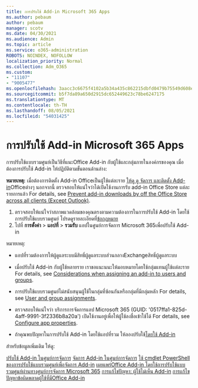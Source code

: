 ```yaml
---
title: การปรับใช้ Add-in Microsoft 365 Apps
ms.author: pebaum
author: pebaum
manager: scotv
ms.date: 04/30/2021
ms.audience: Admin
ms.topic: article
ms.service: o365-administration
ROBOTS: NOINDEX, NOFOLLOW
localization_priority: Normal
ms.collection: Adm_O365
ms.custom:
- "11107"
- "9005477"
ms.openlocfilehash: 3aacc3c6675f4102a5b34a435c862215dbfd0479b75549d608ed3c91021ed3d7
ms.sourcegitcommit: b5f7da89a650d2915dc652449623c78be6247175
ms.translationtype: MT
ms.contentlocale: th-TH
ms.lasthandoff: 08/05/2021
ms.locfileid: "54031425"
---
```

# <a name="deploying-add-ins-for-microsoft-365-apps"></a>การปรับใช้ Add-in Microsoft 365 Apps

การปรับใช้แบบรวมศูนย์เป็นวิธีที่แนะOffice Add-in กับผู้ใช้และกลุ่มภายในองค์กรของคุณ เมื่อต้องการปรับใช้ Add-in ให้ปฏิบัติตามขั้นตอนด้านล่าง:

**หมายเหตุ:** เมื่อต้องการติดตั้ง Add-in Officeเป็นผู้ใช้แต่ละราย [ให้ดู ดู จัดการ และติดตั้ง Add-in](https://support.microsoft.com/topic/view-manage-and-install-add-ins-in-office-programs-16278816-1948-4028-91e5-76dca5380f8d)Officeต่างๆ นอกจากนี้ ตรวจสอบให้แน่ใจว่าได้เปิดใช้งานการรับ add-in Office Store แต่ละรายการแล้ว For details, see [Prevent add-in downloads by off the Office Store across all clients (Except Outlook)](https://docs.microsoft.com/microsoft-365/admin/manage/manage-addins-in-the-admin-center?view=o365-worldwide#prevent-add-in-downloads-by-turning-off-the-office-store-across-all-clients-except-outlook).

1. ตรวจสอบให้แน่ใจว่าสภาพแวดล้อมของคุณตรงตามความต้องการในการปรับใช้ Add-in โดยใช้การปรับใช้แบบรวมศูนย์ โปรดดูรายละเอียดที่[ข้อกฎหมาย](https://docs.microsoft.com/microsoft-365/admin/manage/centralized-deployment-of-add-ins?#requirements)
2. ไปที่ **การตั้งค่า**  >  **แอปที่**  >  **รวมรับ** แอปในศูนย์การจัดการ Microsoft 365เพื่อปรับใช้ Add-in 

หมายเหตุ: 

- แอปที่รวมต้องการให้ผู้ดูแลระบบมีสิทธิ์ผู้ดูแลระบบส่วนกลางExchangeสิทธิ์ผู้ดูแลระบบ

- เมื่อปรับใช้ Add-in กับผู้ใช้หลายราย เราขอแนะนนะให้มอบหมายโดยใช้กลุ่มแทนผู้ใช้แต่ละราย For details, see [Considerations when assigning an add-in to users and groups](https://docs.microsoft.com/microsoft-365/admin/manage/manage-deployment-of-add-ins?view=o365-worldwide#considerations-when-assigning-an-add-in-to-users-and-groups).

- การปรับใช้แบบรวมศูนย์ไม่สนับสนุนผู้ใช้ในกลุ่มที่ซ้อนกันหรือกลุ่มที่มีกลุ่มหลัก For details, see [User and group assignments](https://docs.microsoft.com/microsoft-365/admin/manage/centralized-deployment-of-add-ins?view=o365-worldwide#user-and-group-assignments).

- ตรวจสอบให้แน่ใจว่า บริการการจัดการแอป Microsoft 365 (GUID: '0517ffa1-825d-4aff-9991-3f2336b8a20a') เปิดใช้งานอยู่เพื่อให้ผู้ใช้ลงชื่อเข้าใช้ได้ For details, see [Configure app properties](https://docs.microsoft.com/azure/active-directory/manage-apps/add-application-portal-configure#configure-app-properties).

- ถ้าคุณพบปัญหาในการปรับใช้ Add-in โดยใช้แอปที่รวม ให้ลองปรับใช้[โดยใช้ Add-in](https://admin.microsoft.com/AdminPortal/Home?#/Settings/AddIns)

สำหรับข้อมูลเพิ่มเติม ให้ดู:

[ปรับใช้ Add-in ในศูนย์การจัดการ](https://docs.microsoft.com/microsoft-365/admin/manage/manage-deployment-of-add-ins) 
 [จัดการ Add-in ในศูนย์การจัดการ](https://docs.microsoft.com/microsoft-365/admin/manage/manage-addins-in-the-admin-center) 
 [ใช้ cmdlet PowerShell ของการปรับใช้แบบรวมศูนย์เพื่อจัดการ Add-in](https://docs.microsoft.com/microsoft-365/enterprise/use-the-centralized-deployment-powershell-cmdlets-to-manage-add-ins) 
 [เผยแพร่Office Add-in โดยใช้การปรับใช้แบบรวมศูนย์ผ่านทางศูนย์การจัดการ Microsoft 365](https://docs.microsoft.com/office/dev/add-ins/publish/centralized-deployment#publish-an-office-add-in-via-centralized-deployment) 
 [การแก้ไขปัญหา: ผู้ใช้ไม่เห็น Add-in](https://docs.microsoft.com/office365/troubleshoot/access-management/user-not-seeing-add-ins) 
 [การแก้ไขปัญหาข้อผิดพลาดผู้ใช้ที่มีOffice Add-in](https://docs.microsoft.com/office/dev/add-ins/testing/testing-and-troubleshooting)